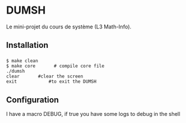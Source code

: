 # DUMSH
Le mini-projet du cours de système (L3 Math-Info).

## Installation

###

```
$ make clean
$ make core       # compile core file
./dumsh
clear		#clear the screen
exit            #to exit the DUMSH	
```

## Configuration
I have a macro DEBUG, if true you have some logs to debug in the shell
